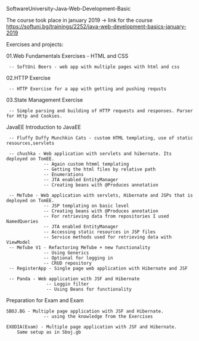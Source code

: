 SoftwareUniversity-Java-Web-Development-Basic

The course took place in january 2019 -> link for the course https://softuni.bg/trainings/2252/java-web-development-basics-january-2019

Exercises and projects:

01.Web Fundamentals Exercises - HTML and CSS

     -- SoftUni Beers - web app with multiple pages with html and css

02.HTTP Exercise
   
     -- HTTP Exercise for a app with getting and pushing requsts

03.State Management Exercise 

     -- Simple parsing and building of HTTP requests and responses. Parser for Http and Cookies.

JavaEE
Introduction to JavaEE

     -- Fluffy Duffy Munchkin Cats - custom HTML templating, use of static resources,servlets
    
     -- chushka - Web application with servlets and hibernate. Its deployed on TomEE.
                  -- Again custom htmml templating 
                  -- Getting the html files by relative path
                  -- Enumerations
                  -- JTA enabled EntityManager
                  -- Creating beans with @Produces annotation

     -- MeTube - Web application with servlets, Hibernate and JSPs that is deployed on TomEE.
                  -- JSP templating on basic level
                  -- Creating beans with @Produces annotation
                  -- For retrieving data from repositories I used NamedQueries
                  -- JTA enabled EntityManager
                  -- Accessing static resources in JSP files
                  -- Service methods used for retrieving data with ViewModel
     -- MeTube V1 - Refactoring MeTube + new functionality
                  -- Using Generics
                  -- Optional for logging in
                  -- CRUD repository
     -- RegisterApp - Single page web application with Hibernate and JSF

     -- Panda - Web application with JSF and Hibernate
                   -- Loggin filter
                   -- Using Beans for functionality

Preparation for Exam and Exam

    SBOJ.BG - Multiple page application with JSF and Hibernate.
                  -- using the knowledge from the Exercises
                  
    EXODIA(Exam) - Multiple page application with JSF and Hibernate.
        Same setup as in Sboj.gb


